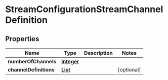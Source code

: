 

# StreamConfigurationStreamChannelDefinition


## Properties

| Name | Type | Description | Notes |
|------------ | ------------- | ------------- | -------------|
|**numberOfChannels** | [**Integer**](Integer.md) |  |  |
|**channelDefinitions** | [**List**](List.md) |  |  [optional] |



